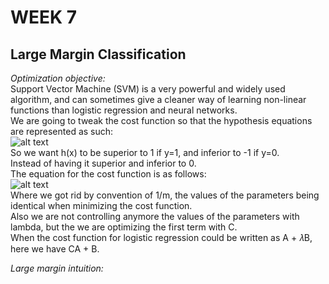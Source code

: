 # **WEEK 7**

## **Large Margin Classification**  

*Optimization objective:*  
Support Vector Machine (SVM) is a very powerful and widely used algorithm, and can sometimes give a cleaner way of learning non-linear functions than logistic regression and neural networks.  
We are going to tweak the cost function so that the hypothesis equations are represented as such:  
![alt text](https://i.imgur.com/KD5GiG1.png)  
So we want h(x) to be superior to 1 if y=1, and inferior to -1 if y=0.  
Instead of having it superior and inferior to 0.  
The equation for the cost function is as follows:  
![alt text](https://i.imgur.com/gKVL71F.png)  
Where we got rid by convention of 1/m, the values of the parameters being identical when minimizing the cost function.  
Also we are not controlling anymore the values of the parameters with lambda, but the we are optimizing the first term with C.  
When the cost function for logistic regression could be written as A + 𝜆B, here we have CA + B.

*Large margin intuition:*  
